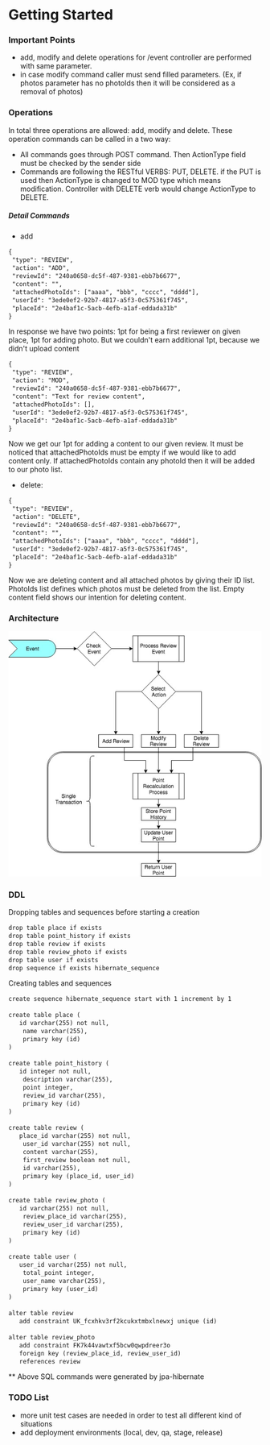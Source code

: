# Getting Started

### Important Points

- add, modify and delete operations for /event controller are performed with same parameter.
- in case modify command caller must send filled parameters. (Ex, if photos parameter has no photoIds then it will be considered as a removal of photos)

### Operations

In total three operations are allowed: add, modify and delete. These operation commands can be called in a two way:
- All commands goes through POST command. Then ActionType field must be checked by the sender side
- Commands are following the RESTful VERBS: PUT, DELETE. if the PUT is used then ActionType is changed to MOD type which means modification.
Controller with DELETE verb would change ActionType to DELETE.

##### Detail Commands


- add

```
{
 "type": "REVIEW",
 "action": "ADD", 
 "reviewId": "240a0658-dc5f-487-9381-ebb7b6677",
 "content": "",
 "attachedPhotoIds": ["aaaa", "bbb", "cccc", "dddd"],
 "userId": "3ede0ef2-92b7-4817-a5f3-0c575361f745",
 "placeId": "2e4baf1c-5acb-4efb-a1af-eddada31b"
}
```

In response we have two points: 1pt for being a first reviewer on given place, 1pt for adding photo. 
But we couldn't earn additional 1pt, because we didn't upload content

```
{
 "type": "REVIEW",
 "action": "MOD", 
 "reviewId": "240a0658-dc5f-487-9381-ebb7b6677",
 "content": "Text for review content",
 "attachedPhotoIds": [],
 "userId": "3ede0ef2-92b7-4817-a5f3-0c575361f745",
 "placeId": "2e4baf1c-5acb-4efb-a1af-eddada31b"
}
```

Now we get our 1pt for adding a content to our given review. 
It must be noticed that attachedPhotoIds must be empty if we would like to add content only. 
If attachedPhotoIds contain any photoId then it will be added to our photo list.

- delete:

```
{
 "type": "REVIEW",
 "action": "DELETE", 
 "reviewId": "240a0658-dc5f-487-9381-ebb7b6677",
 "content": "",
 "attachedPhotoIds": ["aaaa", "bbb", "cccc", "dddd"],
 "userId": "3ede0ef2-92b7-4817-a5f3-0c575361f745",
 "placeId": "2e4baf1c-5acb-4efb-a1af-eddada31b"
}
```

Now we are deleting content and all attached photos by giving their ID list.
PhotoIds list defines which photos must be deleted from the list. 
Empty content field shows our intention for deleting content.


### Architecture

![main-architecture](elpirt-review-api.jpg)


### DDL

Dropping tables and sequences before starting a creation

```
drop table place if exists
drop table point_history if exists
drop table review if exists
drop table review_photo if exists
drop table user if exists
drop sequence if exists hibernate_sequence
```

Creating tables and sequences

```
create sequence hibernate_sequence start with 1 increment by 1

create table place (
   id varchar(255) not null,
    name varchar(255),
    primary key (id)
)
    
create table point_history (
   id integer not null,
    description varchar(255),
    point integer,
    review_id varchar(255),
    primary key (id)
)

create table review (
   place_id varchar(255) not null,
    user_id varchar(255) not null,
    content varchar(255),
    first_review boolean not null,
    id varchar(255),
    primary key (place_id, user_id)
)

create table review_photo (
   id varchar(255) not null,
    review_place_id varchar(255),
    review_user_id varchar(255),
    primary key (id)
)

create table user (
   user_id varchar(255) not null,
    total_point integer,
    user_name varchar(255),
    primary key (user_id)
)

alter table review 
   add constraint UK_fcxhkv3rf2kcukxtmbxlnewxj unique (id)

alter table review_photo 
   add constraint FK7k44vawtxf5bcw0qwpdreer3o 
   foreign key (review_place_id, review_user_id) 
   references review
```

** Above SQL commands were generated by jpa-hibernate

### TODO List

- more unit test cases are needed in order to test all different kind of situations
- add deployment environments (local, dev, qa, stage, release)

